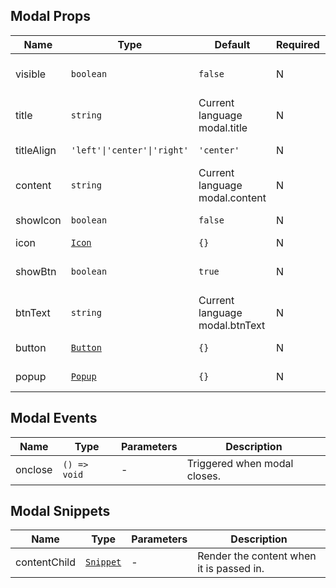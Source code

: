 ## Modal Props

| Name       | Type                                                          | Default                        | Required | Description                |
| ---------- | ------------------------------------------------------------- | ------------------------------ | -------- | -------------------------- |
| visible    | `boolean`                                                     | `false`                        | N        | Whether to show the modal. |
| title      | `string`                                                      | Current language modal.title   | N        | Title text.                |
| titleAlign | `'left'\|'center'\|'right'`                                   | `'center'`                     | N        | Title alignment.           |
| content    | `string`                                                      | Current language modal.content | N        | Content text.              |
| showIcon   | `boolean`                                                     | `false`                        | N        | Whether to show icon.      |
| icon       | [`Icon`](https://stdf.design/#/components?nav=dialog&tab=1)   | `{}`                           | N        | Icon props.                |
| showBtn    | `boolean`                                                     | `true`                         | N        | Whether to show button.    |
| btnText    | `string`                                                      | Current language modal.btnText | N        | Button text.               |
| button     | [`Button`](https://stdf.design/#/components?nav=dialog&tab=1) | `{}`                           | N        | Button props.              |
| popup      | [`Popup`](https://stdf.design/#/components?nav=dialog&tab=1)  | `{}`                           | N        | Popup props.               |

## Modal Events

| Name    | Type         | Parameters | Description                  |
| ------- | ------------ | ---------- | ---------------------------- |
| onclose | `() => void` | -          | Triggered when modal closes. |

## Modal Snippets

| Name         | Type                                                                | Parameters | Description                              |
| ------------ | ------------------------------------------------------------------- | ---------- | ---------------------------------------- |
| contentChild | [`Snippet`](https://svelte.dev/docs/svelte/snippet#Typing-snippets) | -          | Render the content when it is passed in. |
